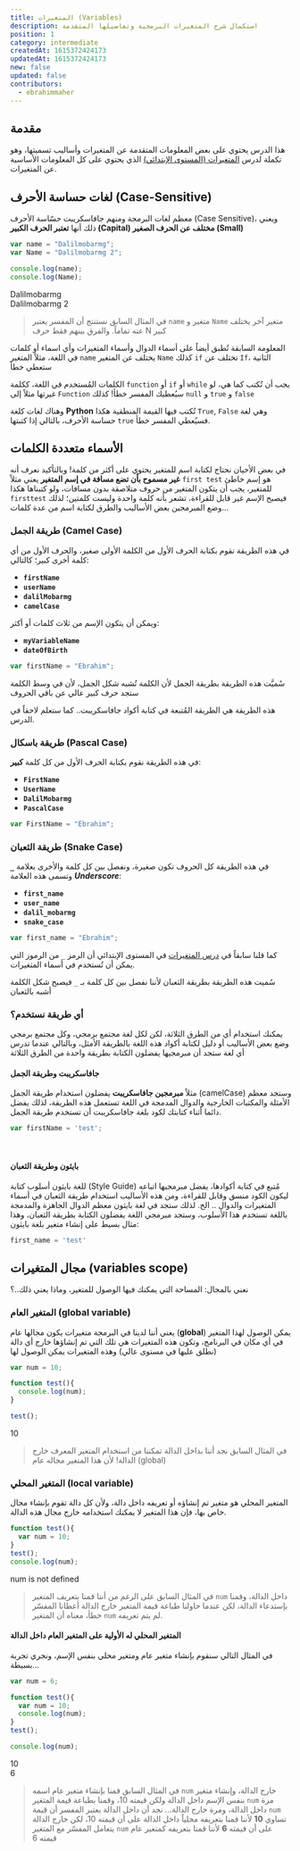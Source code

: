 ```yaml
---
title: المتغيرات (Variables)
description: استكمال شرح المتغيرات البرمجية وتفاصيلها المتقدمة
position: 1
category: intermediate
createdAt: 1615372424173
updatedAt: 1615372424173
new: false
updated: false
contributors:
  - ebrahimmaher
---
```


## مقدمة
هذا الدرس يحتوي على بعض المعلومات المتقدمة عن المتغيرات وأساليب تسميتها، وهو تكملة لدرس [المتغيرات (المستوى اﻹبتدائي)](/tutorials/algorithms/fundamentals/variables) الذي يحتوي على كل المعلومات اﻷساسية عن المتغيرات.

## لغات حساسة اﻷحرف (Case-Sensitive)
معظم لغات البرمجة ومنهم جافاسكريبت حسّاسة اﻷحرف (Case Sensitive)، ويعني ذلك أنها **تعتبر الحرف الكبير (Capital) مختلف عن الحرف الصغير (Small)**

```js
var name = "Dalilmobarmg";
var Name = "Dalilmobarmg 2";

console.log(name);
console.log(Name);
```
<code-result>
Dalilmobarmg
<br>
Dalilmobarmg 2
</code-result>

> في المثال السابق نستنتج أن المفسر يعتبر `name` متغير و `Name` متغير آخر يختلف عنه تماماً. والفرق بينهم فقط حرف N كبير

<base-alert type="info">

المعلومة السابقة تُطبق أيضاً على أسماء الدوال وأسماء المتغيرات وأي اسماء أو كلمات في اللغة، مثلاً المتغير `name` يختلف عن المتغير `Name`
كذلك `if` تختلف عن `If`، الثانية ستعطي خطأ

</base-alert>

<base-alert type="warning">

الكلمات المُستخدم في اللغة، ككلمة `function` أو `if` أو `while` يجب أن تُكتب كما هي، لو غيرتها مثلاً إلى `Function` سيُعطيك المفسر خطأ! كذلك `null` و `true` و `false`

وهناك لغات كلغة **Python** تُكتب فيها القيمة المنطقية هكذا `True`, `False` وهي لغة حساسة اﻷحرف، بالتالي إذا كتبتها `true` فسيُعطي المفسر خطأ.

</base-alert>



## اﻷسماء متعددة الكلمات
في بعض اﻷحيان نحتاج لكتابة اسم للمتغير يحتوي على أكثر من كلمة! وبالتأكيد نعرف أنه **غير مسموح بأن تضع مسافة في إسم المتغير** يعني مثلاً `first test` هو إسم خاطئ للمتغير، يجب أن يتكون المتغير من حروف متلاصقة بدون مسافات، ولو كتبناها هكذا `firsttest` فيصبح اﻹسم غير قابل للقراءة، تشعر بأنه كلمة واحدة وليست كلمتين؛ لذلك وضع المبرمجين بعض الأساليب والطرق لكتابة اسم من عدة كلمات...

### طريقة الجمل (Camel Case)
في هذه الطريقة نقوم بكتابة الحرف اﻷول من الكلمة اﻷولى صغير، والحرف اﻷول من أي كلمة أخرى كبير؛ كالتالي:
- **`firstName`**
- **`userName`**
- **`dalilMobarmg`**
- **`camelCase`**

ويمكن أن يتكون اﻹسم من ثلاث كلمات أو أكثر:
- **`myVariableName`**
- **`dateOfBirth`**

```js
var firstName = "Ebrahim";
```

<base-alert type="tip">
سُميَّت هذه الطريقة بطريقة الجمل ﻷن الكلمة تُشبه شكل الجمل، ﻷن في وسط الكلمة ستجد حرف كبير عالي عن باقي الحروف
</base-alert>

<base-alert type="star">

هذه الطريقة هي الطريقة المُتبعة في كتابة أكواد جافاسكريبت.. كما ستعلم لاحقاً في الدرس.

</base-alert>

### طريقة باسكال (Pascal Case)
في هذه الطريقة نقوم بكتابة الحرف اﻷول من كل كلمة **كبير**:
- **`FirstName`**
- **`UserName`**
- **`DalilMobarmg`**
- **`PascalCase`**


```js
var FirstName = "Ebrahim";
```

### طريقة الثعبان (Snake Case)
في هذه الطريقة كل الحروف تكون صغيرة، ونفصل بين كل كلمة واﻷخرى بعلامة **`_`** وتسمى هذه العلامة ***Underscore***:
- **`first_name`**
- **`user_name`**
- **`dalil_mobarmg`**
- **`snake_case`**

```js
var first_name = "Ebrahim";
```

<base-alert type="info">

كما قلنا سابقاً في [درس المتغيرات](/tutorials/algorithms/fundamentals/variables) في المستوى اﻹبتدائي أن الرمز `_` من الرموز التي يمكن أن تُستخدم في أسماء المتغيرات.

</base-alert>

<base-alert type="tip">

سُميت هذه الطريقة بطريقة الثعبان ﻷننا نفصل بين كل كلمة بـ `_` فيصبح شكل الكلمة أشبه بالثعبان

</base-alert>

### أي طريقة نستخدم؟
يمكنك استخدام أي من الطرق الثلاثة، لكن لكل لغة مجتمع برمجي، وكل مجتمع برمجي وضع بعض اﻷساليب أو دليل لكتابة أكواد هذه اللغة بالطريقة اﻷمثل، وبالتالي عندما تدرس أي لغة ستجد أن مبرمجيها يفضلون الكتابة بطريقة واحدة من الطرق الثلاثة

#### جافاسكريبت وطريقة الجمل
مثلاً **مبرمجين جافاسكريبت** يفضلون استخدام طريقة الجمل (camelCase) وستجد معظم الأمثلة والمكتبات الخارجية والدوال المدمجة في اللغة تستعمل هذه الطريقة، لذلك يفضل دائما أثناء كتابتك لكود بلغة جافاسكريبت أن تستخدم طريقة الجمل.
```js
var firstName = 'test';
```
<br>

#### بايثون وطريقة الثعبان
للغة بايثون أسلوب كتابة (Style Guide) مُتبع في كتابة أكوادها، يفضل مبرمجيها اتباعه ليكون الكود منسق وقابل للقراءة، ومن هذه اﻷساليب استخدام طريقة الثعبان في أسماء المتغيرات والدوال .. الخ. لذلك ستجد في لغة بايثون معظم الدوال الجاهزة والمدمجة باللغة تستخدم هذا اﻷسلوب، وستجد مبرمجي اللغة يفضلون الكتابة بطريقة الثعبان، وهذا مثال بسيط على إنشاء متغير بلغة بايثون:
```py
first_name = 'test'
```

## مجال المتغيرات (variables scope)
نعني بالمجال: المساحة التي يمكنك فيها الوصول للمتغير، وماذا يعني ذلك..؟

### المتغير العام (global variable)
يعني أننا لدينا في البرمجة متغيرات يكون مجالها عام (**global**) يمكن الوصول لهذا المتغير في أي مكان في البرنامج، وتكون هذه المتغيرات هي تلك التي تم إنشاؤها خارج أي دالة (نطلق عليها في مستوى عالي) وهذه المتغيرات يمكن الوصول لها

```js
var num = 10;

function test(){
  console.log(num);
}

test();
```
<code-result>
10
</code-result>

> في المثال السابق نجد أننا بداخل الدالة تمكننا من استخدام المتغير المعرف خارج الدالة! ﻷن هذا المتغير مجاله عام (global)

### المتغير المحلي (local variable)
المتغير المحلي هو متغير تم إنشاؤه أو تعريفه داخل دالة، وﻷن كل دالة تقوم بإنشاء مجال خاص بها، فإن هذا المتغير لا يمكنك استخدامه خارج مجال هذه الدالة.

```js
function test(){
  var num = 10;
}
test();
console.log(num);
```
<code-result error>
num is not defined
</code-result>

> في المثال السابق على الرغم من أننا قمنا بتعريف المتغير `num` داخل الدالة، وقمنا بإستدعاء الدالة، لكن عندما حاولنا طباعة قيمة المتغير خارج الدالة أعطانا المفسّر خطأ، معناه أن المتغير `num` لم يتم تعريفه.


#### المتغير المحلي له اﻷولية على المتغير العام داخل الدالة
في المثال التالي سنقوم بإنشاء متغير عام ومتغير محلي بنفس اﻹسم، ونجري تجربة بسيطة...
```js
var num = 6;

function test(){
  var num = 10;
  console.log(num);
}
test();

console.log(num);
```
<code-result error>
10
<br>
6
</code-result>

> في المثال السابق قمنا بإنشاء متغير عام اسمه `num` خارج الدالة، وإنشاء متغير بنفس اﻹسم داخل الدالة ولكن قيمته 10، وقمنا بطباعة قيمة المتغير `num` مرة داخل الدالة، ومرة خارج الدالة... نجد أن داخل الدالة يعتبر المفسر أن قيمة `num` تساوي **10** ﻷننا قمنا بتعريفه محلياً داخل الدالة على أن قيمته 10، لكن خارج الدالة يتعامل المفسّر مع المتغير `num` على أن قيمته **6** ﻷننا قمنا بتعريفه كمتغير عام قيمته 6
